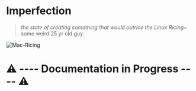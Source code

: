 # Imperfection

> _the state of creating something that would outrice the Linux Ricing_~ some weird 25 yr old guy.

![Mac-Ricing](assets/mac-ricing.png)

# ⚠️ ---- Documentation in Progress ---- ⚠️
